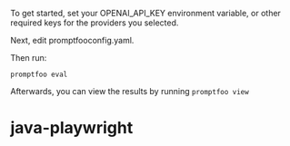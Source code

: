 To get started, set your OPENAI_API_KEY environment variable, or other required keys for the providers you selected.

Next, edit promptfooconfig.yaml.

Then run:
```
promptfoo eval
```

Afterwards, you can view the results by running `promptfoo view`
# java-playwright
